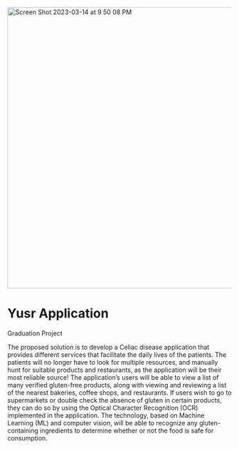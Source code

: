 <img width="630" alt="Screen Shot 2023-03-14 at 9 50 08 PM" src="https://user-images.githubusercontent.com/39588988/234660105-8074941e-c216-4156-bf6c-b7a4cd4f3714.png">

# Yusr Application

Graduation Project

The proposed solution is to develop a Celiac disease application that provides different services that facilitate the daily lives of the patients. The patients will no longer have to look for multiple resources, and manually hunt for suitable products and restaurants, as the application will be their most reliable source! The application’s users will be able to view a list of many verified gluten-free products, along with viewing and reviewing a list of the nearest bakeries, coffee shops, and restaurants. If users wish to go to supermarkets or double check the absence of gluten in certain products, they can do so by using the Optical Character Recognition (OCR) implemented in the application. The technology, based on Machine Learning (ML) and computer vision, will be able to recognize any gluten-containing ingredients to determine whether or not the food is safe for consumption.
